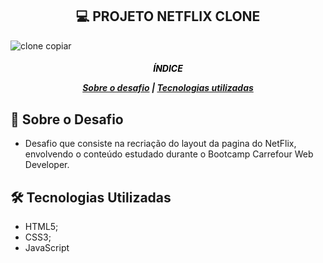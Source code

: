 
<span align="center">
<h2> 💻 PROJETO NETFLIX CLONE</h2>
</span>


![clone copiar](https://user-images.githubusercontent.com/54918289/168491855-3929c7b2-fb8a-41bd-a312-712d5c8c7a8d.jpg)
<h5 align="center">
<p style="color:black">ÍNDICE</p>

[Sobre o desafio](#-Sobre-o-desafio) | [Tecnologias utilizadas](#-Tecnologias-Utilizadas)

## 🚀  Sobre o Desafio
- Desafio que consiste na recriação do layout da pagina do NetFlix, envolvendo o conteúdo estudado durante o Bootcamp Carrefour Web Developer.
  
 ## 🛠️ Tecnologias Utilizadas

- HTML5;
- CSS3;
- JavaScript
